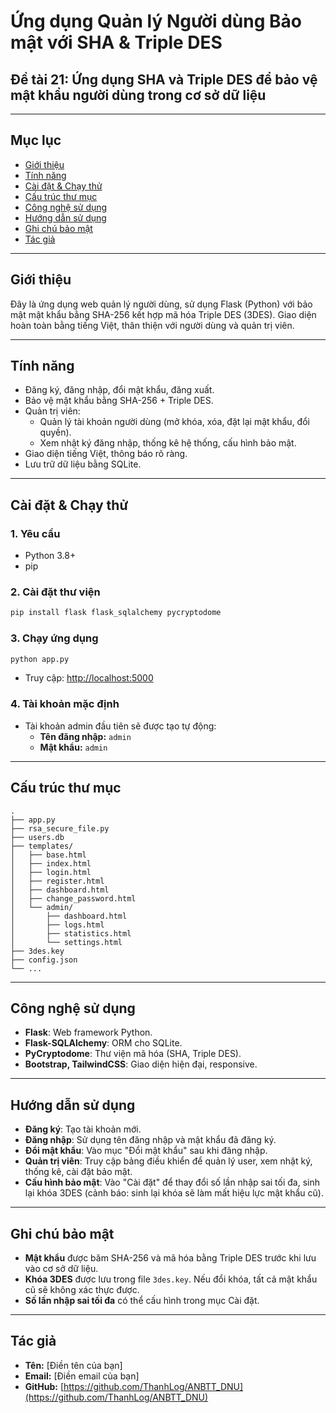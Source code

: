 # Ứng dụng Quản lý Người dùng Bảo mật với SHA & Triple DES

## Đề tài 21: Ứng dụng SHA và Triple DES để bảo vệ mật khẩu người dùng trong cơ sở dữ liệu

---

## Mục lục
- [Giới thiệu](#giới-thiệu)
- [Tính năng](#tính-năng)
- [Cài đặt & Chạy thử](#cài-đặt--chạy-thử)
- [Cấu trúc thư mục](#cấu-trúc-thư-mục)
- [Công nghệ sử dụng](#công-nghệ-sử-dụng)
- [Hướng dẫn sử dụng](#hướng-dẫn-sử-dụng)
- [Ghi chú bảo mật](#ghi-chú-bảo-mật)
- [Tác giả](#tác-giả)

---

## Giới thiệu
Đây là ứng dụng web quản lý người dùng, sử dụng Flask (Python) với bảo mật mật khẩu bằng SHA-256 kết hợp mã hóa Triple DES (3DES). Giao diện hoàn toàn bằng tiếng Việt, thân thiện với người dùng và quản trị viên.

---

## Tính năng
- Đăng ký, đăng nhập, đổi mật khẩu, đăng xuất.
- Bảo vệ mật khẩu bằng SHA-256 + Triple DES.
- Quản trị viên:
  - Quản lý tài khoản người dùng (mở khóa, xóa, đặt lại mật khẩu, đổi quyền).
  - Xem nhật ký đăng nhập, thống kê hệ thống, cấu hình bảo mật.
- Giao diện tiếng Việt, thông báo rõ ràng.
- Lưu trữ dữ liệu bằng SQLite.

---

## Cài đặt & Chạy thử

### 1. Yêu cầu
- Python 3.8+
- pip

### 2. Cài đặt thư viện
```bash
pip install flask flask_sqlalchemy pycryptodome
```

### 3. Chạy ứng dụng
```bash
python app.py
```
- Truy cập: [http://localhost:5000](http://localhost:5000)

### 4. Tài khoản mặc định
- Tài khoản admin đầu tiên sẽ được tạo tự động:
  - **Tên đăng nhập:** `admin`
  - **Mật khẩu:** `admin`

---

## Cấu trúc thư mục
```
.
├── app.py
├── rsa_secure_file.py
├── users.db
├── templates/
│   ├── base.html
│   ├── index.html
│   ├── login.html
│   ├── register.html
│   ├── dashboard.html
│   ├── change_password.html
│   └── admin/
│       ├── dashboard.html
│       ├── logs.html
│       ├── statistics.html
│       └── settings.html
├── 3des.key
├── config.json
└── ...
```

---

## Công nghệ sử dụng
- **Flask**: Web framework Python.
- **Flask-SQLAlchemy**: ORM cho SQLite.
- **PyCryptodome**: Thư viện mã hóa (SHA, Triple DES).
- **Bootstrap, TailwindCSS**: Giao diện hiện đại, responsive.

---

## Hướng dẫn sử dụng
- **Đăng ký**: Tạo tài khoản mới.
- **Đăng nhập**: Sử dụng tên đăng nhập và mật khẩu đã đăng ký.
- **Đổi mật khẩu**: Vào mục "Đổi mật khẩu" sau khi đăng nhập.
- **Quản trị viên**: Truy cập bảng điều khiển để quản lý user, xem nhật ký, thống kê, cài đặt bảo mật.
- **Cấu hình bảo mật**: Vào "Cài đặt" để thay đổi số lần nhập sai tối đa, sinh lại khóa 3DES (cảnh báo: sinh lại khóa sẽ làm mất hiệu lực mật khẩu cũ).

---

## Ghi chú bảo mật
- **Mật khẩu** được băm SHA-256 và mã hóa bằng Triple DES trước khi lưu vào cơ sở dữ liệu.
- **Khóa 3DES** được lưu trong file `3des.key`. Nếu đổi khóa, tất cả mật khẩu cũ sẽ không xác thực được.
- **Số lần nhập sai tối đa** có thể cấu hình trong mục Cài đặt.

---

## Tác giả
- **Tên:** [Điền tên của bạn]
- **Email:** [Điền email của bạn]
- **GitHub:** [https://github.com/ThanhLog/ANBTT_DNU](https://github.com/ThanhLog/ANBTT_DNU) 